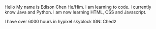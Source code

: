 Hello
My name is Edison Chen He/Him. 
I am learning to code. I currently know Java and Python. 
I am now learning HTML, CSS and Javascript. 

I have over 6000 hours in hypixel skyblock IGN: Ched2

<!--
**Ched3/Ched3** is a ✨ _special_ ✨ repository because its `README.md` (this file) appears on your GitHub profile.

Here are some ideas to get you started:

- 🔭 I’m currently working on ...
- 🌱 I’m currently learning ...
- 👯 I’m looking to collaborate on ...
- 🤔 I’m looking for help with ...
- 💬 Ask me about ...
- 📫 How to reach me: ...
- 😄 Pronouns: ...
- ⚡ Fun fact: ...
-->
